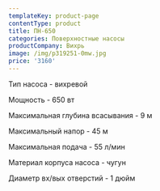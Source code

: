 ```yaml
---
templateKey: product-page
contentType: product
title: ПН-650
categories: Поверхностные насосы
productCompany: Вихрь
image: /img/p319251-0mw.jpg
price: '3160'
---
```

Тип насоса - вихревой

Мощность - 650 вт

Максимальная глубина всасывания - 9 м

Максимальный напор - 45 м

Максимальная подача - 55 л/мин

Материал корпуса насоса - чугун

Диаметр вх/вых отверстий - 1 дюйм

